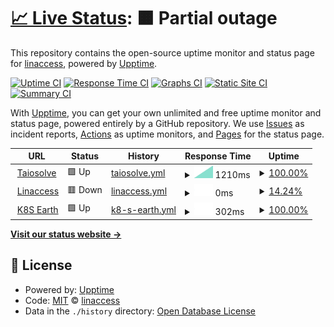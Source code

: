 # [📈 Live Status](https://demo.upptime.js.org): <!--live status--> **🟧 Partial outage**

This repository contains the open-source uptime monitor and status page for [linaccess](https://demo.upptime.js.org), powered by [Upptime](https://github.com/upptime/upptime).

[![Uptime CI](https://github.com/linaccess/upptime/workflows/Uptime%20CI/badge.svg)](https://github.com/linaccess/upptime/actions?query=workflow%3A%22Uptime+CI%22)
[![Response Time CI](https://github.com/linaccess/upptime/workflows/Response%20Time%20CI/badge.svg)](https://github.com/linaccess/upptime/actions?query=workflow%3A%22Response+Time+CI%22)
[![Graphs CI](https://github.com/linaccess/upptime/workflows/Graphs%20CI/badge.svg)](https://github.com/linaccess/upptime/actions?query=workflow%3A%22Graphs+CI%22)
[![Static Site CI](https://github.com/linaccess/upptime/workflows/Static%20Site%20CI/badge.svg)](https://github.com/linaccess/upptime/actions?query=workflow%3A%22Static+Site+CI%22)
[![Summary CI](https://github.com/linaccess/upptime/workflows/Summary%20CI/badge.svg)](https://github.com/linaccess/upptime/actions?query=workflow%3A%22Summary+CI%22)

With [Upptime](https://upptime.js.org), you can get your own unlimited and free uptime monitor and status page, powered entirely by a GitHub repository. We use [Issues](https://github.com/linaccess/upptime/issues) as incident reports, [Actions](https://github.com/linaccess/upptime/actions) as uptime monitors, and [Pages](https://demo.upptime.js.org) for the status page.

<!--start: status pages-->
<!-- This summary is generated by Upptime (https://github.com/upptime/upptime) -->
<!-- Do not edit this manually, your changes will be overwritten -->
<!-- prettier-ignore -->
| URL | Status | History | Response Time | Uptime |
| --- | ------ | ------- | ------------- | ------ |
| <img alt="" src="https://favicons.githubusercontent.com/www.taiosolve.xyz" height="13"> [Taiosolve](https://www.taiosolve.xyz) | 🟩 Up | [taiosolve.yml](https://github.com/linaccess/upptime/commits/HEAD/history/taiosolve.yml) | <details><summary><img alt="Response time graph" src="./graphs/taiosolve/response-time-week.png" height="20"> 1210ms</summary><br><a href="https://uptime.linaccess.za.net/history/taiosolve"><img alt="Response time 1210" src="https://img.shields.io/endpoint?url=https%3A%2F%2Fraw.githubusercontent.com%2Flinaccess%2Fupptime%2FHEAD%2Fapi%2Ftaiosolve%2Fresponse-time.json"></a><br><a href="https://uptime.linaccess.za.net/history/taiosolve"><img alt="24-hour response time 1210" src="https://img.shields.io/endpoint?url=https%3A%2F%2Fraw.githubusercontent.com%2Flinaccess%2Fupptime%2FHEAD%2Fapi%2Ftaiosolve%2Fresponse-time-day.json"></a><br><a href="https://uptime.linaccess.za.net/history/taiosolve"><img alt="7-day response time 1210" src="https://img.shields.io/endpoint?url=https%3A%2F%2Fraw.githubusercontent.com%2Flinaccess%2Fupptime%2FHEAD%2Fapi%2Ftaiosolve%2Fresponse-time-week.json"></a><br><a href="https://uptime.linaccess.za.net/history/taiosolve"><img alt="30-day response time 1210" src="https://img.shields.io/endpoint?url=https%3A%2F%2Fraw.githubusercontent.com%2Flinaccess%2Fupptime%2FHEAD%2Fapi%2Ftaiosolve%2Fresponse-time-month.json"></a><br><a href="https://uptime.linaccess.za.net/history/taiosolve"><img alt="1-year response time 1210" src="https://img.shields.io/endpoint?url=https%3A%2F%2Fraw.githubusercontent.com%2Flinaccess%2Fupptime%2FHEAD%2Fapi%2Ftaiosolve%2Fresponse-time-year.json"></a></details> | <details><summary><a href="https://uptime.linaccess.za.net/history/taiosolve">100.00%</a></summary><a href="https://uptime.linaccess.za.net/history/taiosolve"><img alt="All-time uptime 100.00%" src="https://img.shields.io/endpoint?url=https%3A%2F%2Fraw.githubusercontent.com%2Flinaccess%2Fupptime%2FHEAD%2Fapi%2Ftaiosolve%2Fuptime.json"></a><br><a href="https://uptime.linaccess.za.net/history/taiosolve"><img alt="24-hour uptime 100.00%" src="https://img.shields.io/endpoint?url=https%3A%2F%2Fraw.githubusercontent.com%2Flinaccess%2Fupptime%2FHEAD%2Fapi%2Ftaiosolve%2Fuptime-day.json"></a><br><a href="https://uptime.linaccess.za.net/history/taiosolve"><img alt="7-day uptime 100.00%" src="https://img.shields.io/endpoint?url=https%3A%2F%2Fraw.githubusercontent.com%2Flinaccess%2Fupptime%2FHEAD%2Fapi%2Ftaiosolve%2Fuptime-week.json"></a><br><a href="https://uptime.linaccess.za.net/history/taiosolve"><img alt="30-day uptime 100.00%" src="https://img.shields.io/endpoint?url=https%3A%2F%2Fraw.githubusercontent.com%2Flinaccess%2Fupptime%2FHEAD%2Fapi%2Ftaiosolve%2Fuptime-month.json"></a><br><a href="https://uptime.linaccess.za.net/history/taiosolve"><img alt="1-year uptime 100.00%" src="https://img.shields.io/endpoint?url=https%3A%2F%2Fraw.githubusercontent.com%2Flinaccess%2Fupptime%2FHEAD%2Fapi%2Ftaiosolve%2Fuptime-year.json"></a></details>
| <img alt="" src="https://favicons.githubusercontent.com/linaccess.za.net" height="13"> [Linaccess](https://linaccess.za.net) | 🟥 Down | [linaccess.yml](https://github.com/linaccess/upptime/commits/HEAD/history/linaccess.yml) | <details><summary><img alt="Response time graph" src="./graphs/linaccess/response-time-week.png" height="20"> 0ms</summary><br><a href="https://uptime.linaccess.za.net/history/linaccess"><img alt="Response time 0" src="https://img.shields.io/endpoint?url=https%3A%2F%2Fraw.githubusercontent.com%2Flinaccess%2Fupptime%2FHEAD%2Fapi%2Flinaccess%2Fresponse-time.json"></a><br><a href="https://uptime.linaccess.za.net/history/linaccess"><img alt="24-hour response time 0" src="https://img.shields.io/endpoint?url=https%3A%2F%2Fraw.githubusercontent.com%2Flinaccess%2Fupptime%2FHEAD%2Fapi%2Flinaccess%2Fresponse-time-day.json"></a><br><a href="https://uptime.linaccess.za.net/history/linaccess"><img alt="7-day response time 0" src="https://img.shields.io/endpoint?url=https%3A%2F%2Fraw.githubusercontent.com%2Flinaccess%2Fupptime%2FHEAD%2Fapi%2Flinaccess%2Fresponse-time-week.json"></a><br><a href="https://uptime.linaccess.za.net/history/linaccess"><img alt="30-day response time 0" src="https://img.shields.io/endpoint?url=https%3A%2F%2Fraw.githubusercontent.com%2Flinaccess%2Fupptime%2FHEAD%2Fapi%2Flinaccess%2Fresponse-time-month.json"></a><br><a href="https://uptime.linaccess.za.net/history/linaccess"><img alt="1-year response time 0" src="https://img.shields.io/endpoint?url=https%3A%2F%2Fraw.githubusercontent.com%2Flinaccess%2Fupptime%2FHEAD%2Fapi%2Flinaccess%2Fresponse-time-year.json"></a></details> | <details><summary><a href="https://uptime.linaccess.za.net/history/linaccess">14.24%</a></summary><a href="https://uptime.linaccess.za.net/history/linaccess"><img alt="All-time uptime 14.24%" src="https://img.shields.io/endpoint?url=https%3A%2F%2Fraw.githubusercontent.com%2Flinaccess%2Fupptime%2FHEAD%2Fapi%2Flinaccess%2Fuptime.json"></a><br><a href="https://uptime.linaccess.za.net/history/linaccess"><img alt="24-hour uptime 14.24%" src="https://img.shields.io/endpoint?url=https%3A%2F%2Fraw.githubusercontent.com%2Flinaccess%2Fupptime%2FHEAD%2Fapi%2Flinaccess%2Fuptime-day.json"></a><br><a href="https://uptime.linaccess.za.net/history/linaccess"><img alt="7-day uptime 14.24%" src="https://img.shields.io/endpoint?url=https%3A%2F%2Fraw.githubusercontent.com%2Flinaccess%2Fupptime%2FHEAD%2Fapi%2Flinaccess%2Fuptime-week.json"></a><br><a href="https://uptime.linaccess.za.net/history/linaccess"><img alt="30-day uptime 14.24%" src="https://img.shields.io/endpoint?url=https%3A%2F%2Fraw.githubusercontent.com%2Flinaccess%2Fupptime%2FHEAD%2Fapi%2Flinaccess%2Fuptime-month.json"></a><br><a href="https://uptime.linaccess.za.net/history/linaccess"><img alt="1-year uptime 14.24%" src="https://img.shields.io/endpoint?url=https%3A%2F%2Fraw.githubusercontent.com%2Flinaccess%2Fupptime%2FHEAD%2Fapi%2Flinaccess%2Fuptime-year.json"></a></details>
| <img alt="" src="https://favicons.githubusercontent.com/k8s.earth" height="13"> [K8S Earth](https://k8s.earth) | 🟩 Up | [k8-s-earth.yml](https://github.com/linaccess/upptime/commits/HEAD/history/k8-s-earth.yml) | <details><summary><img alt="Response time graph" src="./graphs/k8-s-earth/response-time-week.png" height="20"> 302ms</summary><br><a href="https://uptime.linaccess.za.net/history/k8-s-earth"><img alt="Response time 302" src="https://img.shields.io/endpoint?url=https%3A%2F%2Fraw.githubusercontent.com%2Flinaccess%2Fupptime%2FHEAD%2Fapi%2Fk8-s-earth%2Fresponse-time.json"></a><br><a href="https://uptime.linaccess.za.net/history/k8-s-earth"><img alt="24-hour response time 302" src="https://img.shields.io/endpoint?url=https%3A%2F%2Fraw.githubusercontent.com%2Flinaccess%2Fupptime%2FHEAD%2Fapi%2Fk8-s-earth%2Fresponse-time-day.json"></a><br><a href="https://uptime.linaccess.za.net/history/k8-s-earth"><img alt="7-day response time 302" src="https://img.shields.io/endpoint?url=https%3A%2F%2Fraw.githubusercontent.com%2Flinaccess%2Fupptime%2FHEAD%2Fapi%2Fk8-s-earth%2Fresponse-time-week.json"></a><br><a href="https://uptime.linaccess.za.net/history/k8-s-earth"><img alt="30-day response time 302" src="https://img.shields.io/endpoint?url=https%3A%2F%2Fraw.githubusercontent.com%2Flinaccess%2Fupptime%2FHEAD%2Fapi%2Fk8-s-earth%2Fresponse-time-month.json"></a><br><a href="https://uptime.linaccess.za.net/history/k8-s-earth"><img alt="1-year response time 302" src="https://img.shields.io/endpoint?url=https%3A%2F%2Fraw.githubusercontent.com%2Flinaccess%2Fupptime%2FHEAD%2Fapi%2Fk8-s-earth%2Fresponse-time-year.json"></a></details> | <details><summary><a href="https://uptime.linaccess.za.net/history/k8-s-earth">100.00%</a></summary><a href="https://uptime.linaccess.za.net/history/k8-s-earth"><img alt="All-time uptime 100.00%" src="https://img.shields.io/endpoint?url=https%3A%2F%2Fraw.githubusercontent.com%2Flinaccess%2Fupptime%2FHEAD%2Fapi%2Fk8-s-earth%2Fuptime.json"></a><br><a href="https://uptime.linaccess.za.net/history/k8-s-earth"><img alt="24-hour uptime 100.00%" src="https://img.shields.io/endpoint?url=https%3A%2F%2Fraw.githubusercontent.com%2Flinaccess%2Fupptime%2FHEAD%2Fapi%2Fk8-s-earth%2Fuptime-day.json"></a><br><a href="https://uptime.linaccess.za.net/history/k8-s-earth"><img alt="7-day uptime 100.00%" src="https://img.shields.io/endpoint?url=https%3A%2F%2Fraw.githubusercontent.com%2Flinaccess%2Fupptime%2FHEAD%2Fapi%2Fk8-s-earth%2Fuptime-week.json"></a><br><a href="https://uptime.linaccess.za.net/history/k8-s-earth"><img alt="30-day uptime 100.00%" src="https://img.shields.io/endpoint?url=https%3A%2F%2Fraw.githubusercontent.com%2Flinaccess%2Fupptime%2FHEAD%2Fapi%2Fk8-s-earth%2Fuptime-month.json"></a><br><a href="https://uptime.linaccess.za.net/history/k8-s-earth"><img alt="1-year uptime 100.00%" src="https://img.shields.io/endpoint?url=https%3A%2F%2Fraw.githubusercontent.com%2Flinaccess%2Fupptime%2FHEAD%2Fapi%2Fk8-s-earth%2Fuptime-year.json"></a></details>

<!--end: status pages-->

[**Visit our status website →**](https://demo.upptime.js.org)

## 📄 License

- Powered by: [Upptime](https://github.com/upptime/upptime)
- Code: [MIT](./LICENSE) © [linaccess](https://demo.upptime.js.org)
- Data in the `./history` directory: [Open Database License](https://opendatacommons.org/licenses/odbl/1-0/)
